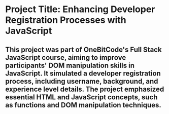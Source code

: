 # Project Title: Enhancing Developer Registration Processes with JavaScript 

## This project was part of OneBitCode's Full Stack JavaScript course, aiming to improve participants' DOM manipulation skills in JavaScript. It simulated a developer registration process, including username, background, and experience level details. The project emphasized essential HTML and JavaScript concepts, such as functions and DOM manipulation techniques.

